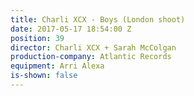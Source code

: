 ```yaml
---
title: Charli XCX - Boys (London shoot)
date: 2017-05-17 18:54:00 Z
position: 39
director: Charli XCX + Sarah McColgan
production-company: Atlantic Records
equipment: Arri Alexa
is-shown: false
---
```


